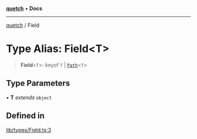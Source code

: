 [**quetch**](../README.md) • **Docs**

***

[quetch](../README.md) / Field

# Type Alias: Field\<T\>

> **Field**\<`T`\>: keyof `T` \| [`Path`](Path.md)\<`T`\>

## Type Parameters

• **T** *extends* `object`

## Defined in

[lib/types/Field.ts:3](https://github.com/nevoland/quetch/blob/4c3c4d08a348f3317d0dfdffa7516132c18306c7/lib/types/Field.ts#L3)
